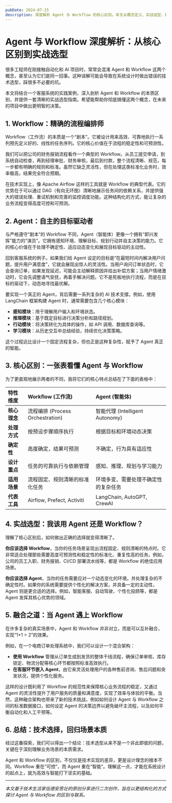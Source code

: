 ```yaml
---
pubDate: 2024-07-25
description: 深度解析 Agent 与 Workflow 的核心区别。本文从概念定义、实战选型、融合架构等多个维度，为你提供清晰的决策指南，助你构建更高效的自动化与智能系统。
---
```

# Agent 与 Workflow 深度解析：从核心区别到实战选型

很多工程师在刚接触自动化和 AI 项目时，常常会混淆 Agent 和 Workflow 这两个概念，甚至认为它们是同一回事。这种误解可能会导致在系统设计时做出错误的技术选型，踩很多不必要的坑。

本文将结合一个客服系统的实践案例，深入剖析 Agent 和 Workflow 的本质区别，并提供一套清晰的实战选型指南。希望能帮助你彻底搞懂这两个概念，在未来的项目中做出更明智的决策。

## 1. Workflow：精确的流程编排师

Workflow（工作流）的本质是一个“剧本”。它被设计用来高效、可靠地执行一系列预先定义好的、线性的任务序列。它的核心价值在于流程的稳定性和可预测性。

我们可以把公司的财务报销流程看作一个典型的 Workflow。从员工提交申请，到系统自动检查，再到经理审批、财务审核，最后到付款，整个流程清晰、规范，每一步都有明确的规则和标准。虽然它缺乏灵活性，但在处理这类标准化业务时，效率极高，结果完全符合预期。

在技术实现上，像 Apache Airflow 这样的工具就是 Workflow 的典型代表。它的优势在于可以通过 DAG（有向无环图）清晰地展示任务间的依赖关系，并提供强大的错误处理、重试机制和完善的监控调度功能。这种结构化的方式，能让复杂的业务流程变得高度可控和可预测。

## 2. Agent：自主的目标驱动者

与严格遵守“剧本”的 Workflow 不同，Agent（智能体）更像一个拥有“即兴发挥”能力的“演员”。它拥有感知环境、理解目标、规划行动并自主决策的能力。它的核心价值在于处理不确定性、适应动态变化和展现目标驱动的主动性。

回到客服系统的例子。如果我们给 Agent 设定的目标是“在最短时间内解决用户问题，提升用户满意度”，它就会展现出惊人的灵活性。当用户询问订单状态时，它会查询订单，如果发现延迟，可能会主动解释原因并给出补偿方案；当用户情绪激动时，它会先调整语气安抚，再着手解决问题。它不是死板地执行流程，而是在目标的驱动下，动态地寻找最优解。

要实现一个真正的 Agent，背后需要一系列复杂的 AI 技术支撑。例如，使用 LangChain 框架构建 Agent 时，通常需要包含几个核心模块：
*   **感知模块**：用于理解用户输入和环境状态。
*   **推理模块**：基于既定目标进行决策分析和路径规划。
*   **行动模块**：将决策转化为具体的操作，如 API 调用、数据库查询等。
*   **学习模块**：从历史交互中总结经验，持续优化决策策略。

这个过程远比设计一个固定流程复杂，但也正是这种复杂性，赋予了 Agent 真正的智能。

## 3. 核心区别：一张表看懂 Agent 与 Workflow

为了更直观地展示两者的不同，我将它们的核心特点总结在了下面的表格中：

| 特性维度 | Workflow (工作流) | Agent (智能体) |
| :--- | :--- | :--- |
| **核心理念** | 流程编排 (Process Orchestration) | 智能代理 (Intelligent Autonomy) |
| **处理方式** | 按预设步骤顺序执行 | 根据目标和环境动态决策 |
| **确定性** | 高度确定，结果可预测 | 不确定，行为具有适应性 |
| **设计重点** | 任务的可靠执行与依赖管理 | 感知、推理、规划与学习能力 |
| **适用场景** | 流程固定、规则清晰的标准化任务 | 环境多变、需要处理不确定性的复杂任务 |
| **代表工具** | Airflow, Prefect, Activiti | LangChain, AutoGPT, CrewAI |

## 4. 实战选型：我该用 Agent 还是 Workflow？

理解了核心区别后，如何做出正确的选择就变得清晰了。

**你应该选择 Workflow**，当你的任务场景呈现出流程固定、规则清晰的特点时。它非常适合处理那些需要高度可预测性和稳定性的标准化、重复性高的任务。例如，公司的员工入职、财务报销、CI/CD 部署流水线等，都是 Workflow 的绝佳应用场景。

**你应该选择 Agent**，当你的任务需要应对一个动态变化的环境，并处理复杂的不确定性时。如果你的系统需要提供个性化的解决方案，并具备一定的主动性，Agent 则是更合适的选择。例如，智能客服、自动驾驶、个性化投顾等，都是 Agent 发挥其核心优势的领域。

## 5. 融合之道：当 Agent 遇上 Workflow

在许多复杂的真实场景中，Agent 和 Workflow 并非对立，而是可以互补融合，实现“1+1 > 2”的效果。

例如，在一个电商订单处理系统中，我们可以设计一个混合架构：
*   **使用 Workflow** 管理从订单生成到发货的整体干线流程，确保订单审核、库存锁定、物流分配等核心环节都按照标准高效执行。
*   **在客服环节嵌入 Agent**，由它来灵活处理用户的各种售前咨询、售后问题和突发状况，提供个性化服务。

这样的设计既利用了 Workflow 的规范性来保障核心业务流程的稳定，又通过 Agent 的灵活性提升了用户服务的质量和满意度，实现了效率与体验的平衡。当然，这种融合架构也带来了新的技术挑战，例如如何设计 Agent 与 Workflow 之间的标准数据接口，如何设定 Agent 的决策边界以避免破坏主流程，以及如何平衡自动化和人工干预等。

## 6. 总结：技术选择，回归场景本质

经过这番探索，我们可以得出一个结论：技术选型从来不是一个非此即彼的问题，关键在于深刻理解业务场景的本质需求。

Agent 和 Workflow 的区别，不仅仅是技术实现的差异，更是设计理念的根本不同。Workflow 重在“可控”，而 Agent 重在“智能”。理解这一点，才能在系统设计的起点上，就为高效与智能打下坚实的基础。

---

*本文基于技术生活家伍德安思壮的原创分享进行二次创作，旨在以更结构化的方式探讨 Agent 与 Workflow 的区别与联系。* 